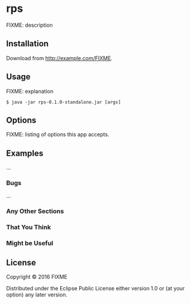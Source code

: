 # rps

FIXME: description

## Installation

Download from http://example.com/FIXME.

## Usage

FIXME: explanation

    $ java -jar rps-0.1.0-standalone.jar [args]

## Options

FIXME: listing of options this app accepts.

## Examples

...

### Bugs

...

### Any Other Sections
### That You Think
### Might be Useful

## License

Copyright © 2016 FIXME

Distributed under the Eclipse Public License either version 1.0 or (at
your option) any later version.
